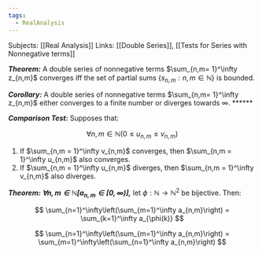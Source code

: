 ```yaml
---
tags:
  - RealAnalysis
---
```

Subjects: [[Real Analysis]]
Links: [[Double Series]], [[Tests for Series with Nonnegative terms]]

_**Theorem:**_ A double series of nonnegative terms $\sum_{n,m= 1}^\infty z_{n,m}$ converges iff the set of partial sums $\{s_{n,m} : n,m\in\mathbb{N}\}$ is bounded.

_**Corollary:**_ A double series of nonnegative terms $\sum_{n,m= 1}^\infty z_{n,m}$ either converges to a finite number or diverges towards $\infty$. ******

_**Comparison Test:**_ Supposes that:

$$ \forall n,m\in\mathbb{N}(0 \le u_{n,m} \le v_{n,m}) $$

1. If $\sum_{n,m = 1}^\infty v_{n,m}$ converges, then $\sum_{n,m = 1}^\infty u_{n,m}$ also converges.
2. If $\sum_{n,m = 1}^\infty u_{n,m}$ diverges, then $\sum_{n,m = 1}^\infty v_{n,m}$ also diverges.

_**Theorem: $\forall n,m\in\mathbb{N}[a_{n,m}\in [0, \infty)]$,**_ let $\phi:\mathbb{N}\to\mathbb{N}^2$ be bijective. Then:

$$ \sum_{n=1}^\infty\left(\sum_{m=1}^\infty a_{n,m}\right) = \sum_{k=1}^\infty a_{\phi(k)} $$

$$ \sum_{n=1}^\infty\left(\sum_{m=1}^\infty a_{n,m}\right) = \sum_{m=1}^\infty\left(\sum_{n=1}^\infty a_{n,m}\right) $$